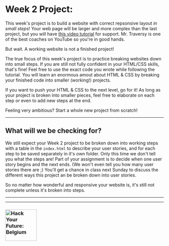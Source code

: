 # Week 2 Project:


This week's project is to build a website with correct repsonsive layout _in small steps_!  Your web page will be larger and more complex than the last project, but you will have [this video tutorial](https://www.youtube.com/watch?v=Wm6CUkswsNw) for support. Mr. Traversy is one of the best coaches on YouTube so you're in good hands.

But wait.  A working website is not a finished project!

The true focus of this week's project is to practice breaking websites down into small steps. If you are still not fully confident in your HTML/CSS skills, that's fine!  Feel free to use the exact code you wrote while following the tutorial.  You will learn an enormous amout about HTML & CSS by breaking your finished code into smaller (working!) projects.

If you want to push your HTML & CSS to the next level, go for it!  As long as your project is broken into smaller pieces, feel free to elaborate on each step or even to add new steps at the end. 

Feeling very ambitious?  Start a whole new project from scratch!


---

## What will we be checking for?

We still expect your Week 2 project to be broken down into working steps with a table in the ```index.html``` to describe your user stories, and for each step to be saved separately in it's own folder.  Only this time we don't tell you what the steps are!  Part of your assignment is to decide when one user story begins and the next ends.  (We won't even tell you how many user stories there are ;) You'll get a chance in class next Sunday to discuss the different ways this project an be broken down into user stories.

So no matter how wonderful and responsive your website is, it's still not complete unless it's broken into steps.

---
---
### <a href="https://hackyourfuture.be" target="_blank"><img src="https://user-images.githubusercontent.com/18554853/63941625-4c7c3d00-ca6c-11e9-9a76-8d5e3632fe70.jpg" width="100" height="100" alt="Hack Your Future: Belgium"></img></a>
